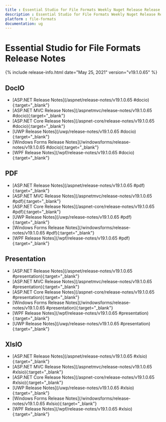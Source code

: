 ```yaml
---
title : Essential Studio for File Formats Weekly Nuget Release Release Notes  
description : Essential Studio for File Formats Weekly Nuget Release Release Notes  
platform : file-formats
documentation: ug
---
```


# Essential Studio for File Formats  Release Notes  

{% include release-info.html date="May 25, 2021" version="v19.1.0.65" %} 

## DocIO

* [ASP.NET Release Notes](/aspnet/release-notes/v19.1.0.65
#docio){:target="_blank"}
* [ASP.NET MVC Release Notes](/aspnetmvc/release-notes/v19.1.0.65
#docio){:target="_blank"}
* [ASP.NET Core Release Notes](/aspnet-core/release-notes/v19.1.0.65
#docio){:target="_blank"}
* [UWP Release Notes](/uwp/release-notes/v19.1.0.65
#docio){:target="_blank"}
* [Windows Forms Release Notes](/windowsforms/release-notes/v19.1.0.65
#docio){:target="_blank"}
* [WPF Release Notes](/wpf/release-notes/v19.1.0.65
#docio){:target="_blank"}


## PDF

* [ASP.NET Release Notes](/aspnet/release-notes/v19.1.0.65
#pdf){:target="_blank"}
* [ASP.NET MVC Release Notes](/aspnetmvc/release-notes/v19.1.0.65
#pdf){:target="_blank"}
* [ASP.NET Core Release Notes](/aspnet-core/release-notes/v19.1.0.65
#pdf){:target="_blank"}
* [UWP Release Notes](/uwp/release-notes/v19.1.0.65
#pdf){:target="_blank"}
* [Windows Forms Release Notes](/windowsforms/release-notes/v19.1.0.65
#pdf){:target="_blank"}
* [WPF Release Notes](/wpf/release-notes/v19.1.0.65
#pdf){:target="_blank"}


## Presentation

* [ASP.NET Release Notes](/aspnet/release-notes/v19.1.0.65
#presentation){:target="_blank"}
* [ASP.NET MVC Release Notes](/aspnetmvc/release-notes/v19.1.0.65
#presentation){:target="_blank"}
* [ASP.NET Core Release Notes](/aspnet-core/release-notes/v19.1.0.65
#presentation){:target="_blank"}
* [Windows Forms Release Notes](/windowsforms/release-notes/v19.1.0.65
#presentation){:target="_blank"}
* [WPF Release Notes](/wpf/release-notes/v19.1.0.65
#presentation){:target="_blank"}
* [UWP Release Notes](/uwp/release-notes/v19.1.0.65
#presentation){:target="_blank"}


## XlsIO

* [ASP.NET Release Notes](/aspnet/release-notes/v19.1.0.65
#xlsio){:target="_blank"}
* [ASP.NET MVC Release Notes](/aspnetmvc/release-notes/v19.1.0.65
#xlsio){:target="_blank"}
* [ASP.NET Core Release Notes](/aspnet-core/release-notes/v19.1.0.65
#xlsio){:target="_blank"}
* [UWP Release Notes](/uwp/release-notes/v19.1.0.65
#xlsio){:target="_blank"}
* [Windows Forms Release Notes](/windowsforms/release-notes/v19.1.0.65
#xlsio){:target="_blank"}
* [WPF Release Notes](/wpf/release-notes/v19.1.0.65
#xlsio){:target="_blank"}